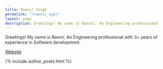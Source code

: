 ```yaml
---
title: Ranvir Singh
permalink: "/ranvir_xyz/"
layout: page
description: Greetings! My name is Ranvir, An Engineering professional with 3+ years of experience in Software development.
---
```


Greetings! My name is Ranvir, An Engineering professional with 3+ years of experience in Software development.

[Website](https://ranvir.xyz/blog)

{% include author_posts.html %}